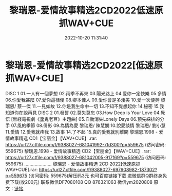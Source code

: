 ﻿---
title: 黎瑞恩-爱情故事精选2CD2022低速原抓WAV+CUE
date: 2022-10-20 11:31:40
categories: 新碟专辑、稀有等精品
tags: 华语中文
---
# 黎瑞恩-爱情故事精选2CD2022[低速原抓WAV+CUE]

DISC 1
01.一人有一個夢想
02.雨季不再來
03.陽光路上
04.愛你一定快樂
05.多情
06.你愛我甚麼
07.愛你這樣傻
08.卿本佳人
09.愛你會是多淒美
10.愛一次便夠 黎瑞恩/ 蔡一傑
11.一見如故
12.你是我生命中一切
13.不知不覺想起你
14.秘密
15.我知道你在說再見
DISC 2
01.發誓
02.莫失莫忘
03.How Deep is Your Love
04.覺悟 [無綫電視劇《盞鬼老豆》主題曲]
05.自動消失Lonely Days
06.預先綵排的分手
07.風的季節
08.倩影
09.為情為愛 黎瑞恩/ 陳慧嫻
10.說愛談情 黎瑞恩/ 劉小慧
11.愛情
12.愛我就疼我
13.故事
14.了不起
15.真的愛我就別離開
黎瑞恩.1998 - 爱情故事精选 CD1【宝丽金】【WAV+CUE】.rar: https://url27.ctfile.com/f/9388027-681041992-7fd300?p=559675
(访问密码: 559675)
黎瑞恩.1998 - 爱情故事精选 CD2【宝丽金】【WAV+CUE】.rar: https://url27.ctfile.com/f/9388027-681042005-917f69?p=559675
(访问密码: 559675)
.....................
黎瑞恩 - 爱情故事精选 2CD 2022[低速原抓WAV+CUE].rar: https://url27.ctfile.com/f/9388027-697908982-187302?p=559675
(访问密码: 559675)解压码3元
也可百度链接下载
进微信群Q群终身免费下载(收200元)
联系微信DF7080108 QQ 876321063
微信ym2020808
原文：[链接](https://blog.sina.com.cn/s/blog_1647c7e7601030zxy.html)